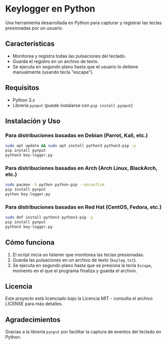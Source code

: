 # Keylogger en Python

Una herramienta desarrollada en Python para capturar y registrar las teclas presionadas por un usuario.

## Características
- Monitorea y registra todas las pulsaciones del teclado.
- Guarda el registro en un archivo de texto.
- Se ejecuta en segundo plano hasta que el usuario lo detiene manualmente (usando tecla "escape").

## Requisitos
- Python 3.x
- Librería `pynput` (puede instalarse con `pip install pynput`)

## Instalación y Uso
### Para distribuciones basadas en Debian (Parrot, Kali, etc.)
```bash
sudo apt update && sudo apt install python3 python3-pip -y
pip install pynput
python3 key-logger.py
```

### Para distribuciones basadas en Arch (Arch Linux, BlackArch, etc.)
```bash
sudo pacman -S python python-pip --noconfirm
pip install pynput
python key-logger.py
```

### Para distribuciones basadas en Red Hat (CentOS, Fedora, etc.)
```bash
sudo dnf install python3 python3-pip -y
pip install pynput
python3 key-logger.py
```

## Cómo funciona
1. El script inicia un listener que monitorea las teclas presionadas.
2. Guarda las pulsaciones en un archivo de texto (`keylog.txt`).
3. Se ejecuta en segundo plano hasta que se presiona la tecla `Escape`, momento en el que el programa finaliza y guarda el archivo.

## Licencia
Este proyecto está licenciado bajo la Licencia MIT - consulta el archivo LICENSE para más detalles.

## Agradecimientos
Gracias a la librería `pynput` por facilitar la captura de eventos del teclado en Python.
